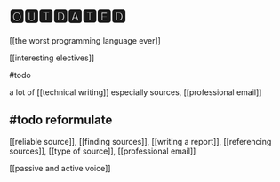 # 🅾🆄🆃🅳🅰🆃🅴🅳

[[the worst programming language ever]]

[[interesting electives]]

#todo

a lot of [[technical writing]] especially sources, [[professional email]]

## #todo reformulate

[[reliable source]], [[finding sources]], [[writing a report]], [[referencing sources]], [[type of source]], [[professional email]]

[[passive and active voice]]
